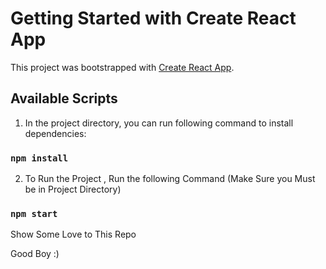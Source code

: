 # Getting Started with Create React App

This project was bootstrapped with [Create React App](https://github.com/facebook/create-react-app).

## Available Scripts

1) In the project directory, you can run following command to install dependencies:

### `npm install`

2) To Run the Project , Run the following Command (Make Sure you Must be in Project Directory)

### `npm start`

Show Some Love to This Repo

Good Boy :)
